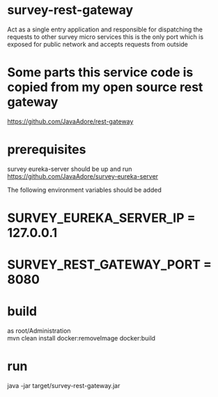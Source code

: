 # survey-rest-gateway
Act as a single entry application and responsible for dispatching the requests to other survey micro services
this is the only port which is exposed for public network and accepts requests from outside


# Some parts this service code is copied from my open source rest gateway 
<a href="https://github.com/JavaAdore/rest-gateway">https://github.com/JavaAdore/rest-gateway</a>


# prerequisites
survey eureka-server should be up and run<br/>
<a href="https://github.com/JavaAdore/eureka-server">https://github.com/JavaAdore/survey-eureka-server</a> <br/>


The following environment variables should be added

# SURVEY_EUREKA_SERVER_IP = 127.0.0.1

# SURVEY_REST_GATEWAY_PORT = 8080

 
# build
as root/Administration <br/>
mvn clean install docker:removeImage docker:build
# run
java -jar target/survey-rest-gateway.jar
